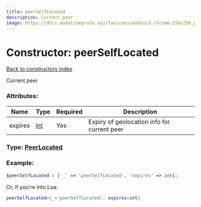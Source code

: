 ```yaml
---
title: peerSelfLocated
description: Current peer
image: https://docs.madelineproto.xyz/favicons/android-chrome-256x256.png
---
```

# Constructor: peerSelfLocated  
[Back to constructors index](index.md)



Current peer

### Attributes:

| Name     |    Type       | Required | Description |
|----------|---------------|----------|-------------|
|expires|[int](../types/int.md) | Yes|Expiry of geolocation info for current peer|



### Type: [PeerLocated](../types/PeerLocated.md)


### Example:

```php
$peerSelfLocated = ['_' => 'peerSelfLocated', 'expires' => int];
```  


Or, if you're into Lua:

```lua
peerSelfLocated={_='peerSelfLocated', expires=int}

```


